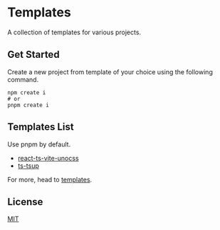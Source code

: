 # Templates

A collection of templates for various projects.

## Get Started

Create a new project from template of your choice using the following command.

```shell
npm create i
# or
pnpm create i
```

## Templates List

Use pnpm by default.

- [react-ts-vite-unocss](./templates/react-ts-vite-unocss)
- [ts-tsup](./templates/ts-tsup)

For more, head to [templates](./templates).

## License

[MIT](LICENSE)
